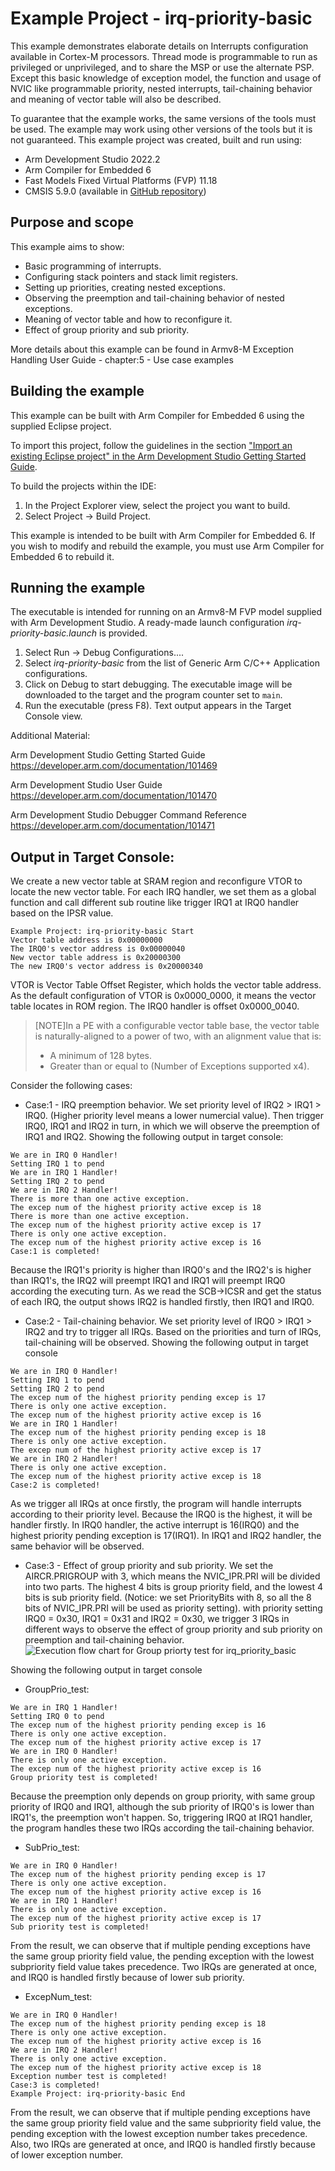# Example Project - irq-priority-basic

This example demonstrates elaborate details on Interrupts configuration available in Cortex-M processors. Thread mode is programmable to run as privileged or unprivileged, and to share the MSP or use the alternate PSP. Except this basic knowledge of exception model, the function and usage of NVIC like programmable priority, nested interrupts, tail-chaining behavior and meaning of vector table will also be described. 

To guarantee that the example works, the same versions of the tools must be used. The example may work using other versions of the tools but it is not guaranteed. This example project was created, built and run using:

- Arm Development Studio 2022.2
- Arm Compiler for Embedded 6
- Fast Models Fixed Virtual Platforms (FVP) 11.18
- CMSIS 5.9.0 (available in [GitHub repository](https://github.com/ARM-software/CMSIS_5))

## Purpose and scope

This example aims to show:

- Basic programming of interrupts.
- Configuring stack pointers and stack limit registers.
- Setting up priorities, creating nested exceptions.
- Observing the preemption and tail-chaining behavior of nested exceptions.
- Meaning of vector table and how to reconfigure it.
- Effect of group priority and sub priority.

More details about this example can be found in Armv8-M Exception Handling User Guide - chapter:5 - Use case examples

## Building the example

This example can be built with Arm Compiler for Embedded 6 using the supplied Eclipse project.

To import this project, follow the guidelines in the section ["Import an existing Eclipse project" in the Arm Development Studio Getting Started Guide](https://developer.arm.com/documentation/101469/2022-1/Projects-and-examples-in-Arm-Development-Studio/Importing-and-exporting-projects/Import-an-existing-Eclipse-project?lang=en). 

To build the projects within the IDE:

1. In the Project Explorer view, select the project you want to build.
2. Select Project → Build Project.

This example is intended to be built with Arm Compiler for Embedded 6. If you wish to modify and rebuild the example, you must use Arm Compiler for Embedded 6 to rebuild it.

## Running the example

The executable is intended for running on an Armv8-M FVP model supplied with Arm Development Studio. A ready-made launch configuration *irq-priority-basic.launch* is provided.

1. Select Run → Debug Configurations....
2. Select *irq-priority-basic* from the list of Generic Arm C/C++ Application configurations.
3. Click on Debug to start debugging. The executable image will be downloaded to the target and the program counter set to `main`.
4. Run the executable (press F8). Text output appears in the Target Console view.

Additional Material:

Arm Development Studio Getting Started Guide
https://developer.arm.com/documentation/101469

Arm Development Studio User Guide
https://developer.arm.com/documentation/101470

Arm Development Studio Debugger Command Reference
https://developer.arm.com/documentation/101471

## Output in Target Console:

We create a new vector table at SRAM region and reconfigure VTOR to locate the new vector table. For each IRQ handler, we set them as a global function and call different sub routine like trigger IRQ1 at IRQ0 handler based on the IPSR value.

```
Example Project: irq-priority-basic Start
Vector table address is 0x00000000
The IRQ0's vector address is 0x00000040
New vector table address is 0x20000300
The new IRQ0's vector address is 0x20000340
```

VTOR is Vector Table Offset Register, which holds the vector table address. As the default configuration of VTOR is 0x0000_0000, it means the vector table locates in ROM region. The IRQ0 handler is offset 0x0000_0040.

> [NOTE]In a PE with a configurable vector table base, the vector table is naturally-aligned to a power of two, with an alignment value that is:
> - A minimum of 128 bytes.
> - Greater than or equal to (Number of Exceptions supported x4).

Consider the following cases:

- Case:1 - IRQ preemption behavior. We set priority level of IRQ2 > IRQ1 > IRQ0. (Higher priority level means a lower numercial value). Then trigger IRQ0, IRQ1 and IRQ2 in turn, in which we will observe the preemption of IRQ1 and IRQ2. Showing the following output in target console:

```
We are in IRQ 0 Handler!
Setting IRQ 1 to pend 
We are in IRQ 1 Handler!
Setting IRQ 2 to pend 
We are in IRQ 2 Handler!
There is more than one active exception. 
The excep num of the highest priority active excep is 18 
There is more than one active exception. 
The excep num of the highest priority active excep is 17 
There is only one active exception. 
The excep num of the highest priority active excep is 16 
Case:1 is completed!  
```

Because the IRQ1's priority is higher than IRQ0's and the IRQ2's is higher than IRQ1's, the IRQ2 will preempt IRQ1 and IRQ1 will preempt IRQ0 according the executing turn.
As we read the SCB->ICSR and get the status of each IRQ, the output shows IRQ2 is handled firstly, then IRQ1 and IRQ0.


- Case:2 - Tail-chaining behavior. We set priority level of IRQ0 > IRQ1 > IRQ2 and try to trigger all IRQs. Based on the priorities and turn of IRQs, tail-chaining will be observed. Showing the following output in target console

```
We are in IRQ 0 Handler!
Setting IRQ 1 to pend 
Setting IRQ 2 to pend 
The excep num of the highest priority pending excep is 17 
There is only one active exception. 
The excep num of the highest priority active excep is 16 
We are in IRQ 1 Handler!
The excep num of the highest priority pending excep is 18 
There is only one active exception. 
The excep num of the highest priority active excep is 17 
We are in IRQ 2 Handler!
There is only one active exception. 
The excep num of the highest priority active excep is 18 
Case:2 is completed! 
```
As we trigger all IRQs at once firstly, the program will handle interrupts according to their priority level. Because the IRQ0 is the highest, it will be handler firstly. In IRQ0 handler, the active interrupt is 16(IRQ0) and the highest priority pending exception is 17(IRQ1).
In IRQ1 and IRQ2 handler, the same behavior will be observed.


- Case:3 - Effect of group priority and sub priority. We set the AIRCR.PRIGROUP with 3, which means the NVIC_IPR.PRI will be divided into two parts. The highest 4 bits is group priority field, and the lowest 4 bits is sub priority field. (Notice: we set PriorityBits with 8, so all the 8 bits of NVIC_IPR.PRI will be used as priority setting). with priority setting IRQ0 = 0x30, IRQ1 = 0x31 and IRQ2 = 0x30, we trigger 3 IRQs in different ways to observe the effect of group priority and sub priority on preemption and tail-chaining behavior. 
![Execution flow chart for Group priorty test for irq_priority_basic](group_prio_setting.png "Execution flow chart for irq-priority-basic example")

Showing the following output in target console

  - GroupPrio_test:
```
We are in IRQ 1 Handler!
Setting IRQ 0 to pend 
The excep num of the highest priority pending excep is 16 
There is only one active exception. 
The excep num of the highest priority active excep is 17 
We are in IRQ 0 Handler!
There is only one active exception. 
The excep num of the highest priority active excep is 16 
Group priority test is completed!
```
Because the preemption only depends on group priority, with same group priority of IRQ0 and IRQ1, although the sub priority of IRQ0's is lower than IRQ1's, the preemption won't happen. So, triggering IRQ0 at IRQ1 handler, the program handles these two IRQs according the tail-chaining behavior.


  - SubPrio_test:
```
We are in IRQ 0 Handler!
The excep num of the highest priority pending excep is 17 
There is only one active exception. 
The excep num of the highest priority active excep is 16 
We are in IRQ 1 Handler!
There is only one active exception. 
The excep num of the highest priority active excep is 17 
Sub priority test is completed!
```
From the result, we can observe that if multiple pending exceptions have the same group priority field value, the pending exception with the lowest subpriority field value takes precedence. Two IRQs are generated at once, and IRQ0 is handled firstly because of lower sub priority.


  - ExcepNum_test:
```
We are in IRQ 0 Handler!
The excep num of the highest priority pending excep is 18 
There is only one active exception. 
The excep num of the highest priority active excep is 16 
We are in IRQ 2 Handler!
There is only one active exception. 
The excep num of the highest priority active excep is 18 
Exception number test is completed! 
Case:3 is completed! 
Example Project: irq-priority-basic End
```
From the result, we can observe that if multiple pending exceptions have the same group priority field value and the same subpriority field value, the pending exception with the lowest exception number takes precedence. Also, two IRQs are generated at once, and IRQ0 is handled firstly because of lower exception number.

